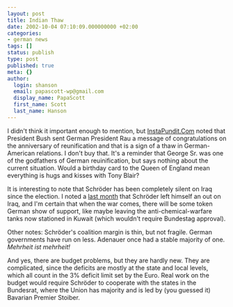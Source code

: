 ```yaml
---
layout: post
title: Indian Thaw
date: 2002-10-04 07:10:09.000000000 +02:00
categories:
- german news
tags: []
status: publish
type: post
published: true
meta: {}
author:
  login: shanson
  email: papascott-wp@gmail.com
  display_name: PapaScott
  first_name: Scott
  last_name: Hanson
---
```

<p>I didn't think it important enough to mention, but <a href="http://www.instapundit.com/archives/004417.php#004417/">InstaPundit.Com</a> noted that President Bush sent German President Rau a message of congratulations on the anniversary of reunification and that is a sign of a thaw in German-American relations. I don't buy that. It's a reminder that George Sr. was one of the godfathers of German reuinification, but says nothing about the current situation. Would a birthday card to the Queen of England mean everything is hugs and kisses with Tony Blair?  </p>
<p>It is interesting to note that Schröder has been completely silent on Iraq since the election. I noted a <a href="https://www.papascott.de/index.php?p=1884&more=1&c=1">last month</a> that Schröder left himself an out on Iraq, and I'm certain that when the war comes, there will be some token German show of support, like maybe leaving the anti-chemical-warfare tanks now stationed in Kuwait (which wouldn't require Bundestag approval).</p>
<p>Other notes: Schröder's coalition margin is thin, but not fragile. German governments have run on less. Adenauer once had a stable majority of one. <em>Mehrheit ist mehrheit!</em> </p>
<p>And yes, there are budget problems, but they are hardly new. They are complicated, since the deficits are mostly at the state and local levels, which all count in the 3% deficit limit set by the Euro. Real work on the budget would require Schröder to cooperate with the states in the Bundesrat, where the Union has majority and is led by (you guessed it) Bavarian Premier Stoiber.</p>
